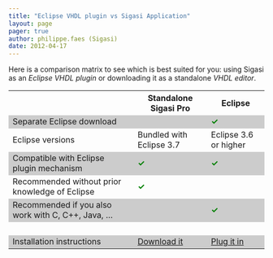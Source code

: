 ```yaml
---
title: "Eclipse VHDL plugin vs Sigasi Application"
layout: page 
pager: true
author: philippe.faes (Sigasi)
date: 2012-04-17
---
```

Here is a comparison matrix to see which is best suited for you: using Sigasi as an _Eclipse VHDL plugin_ or downloading it as a standalone _VHDL editor_.

<table>
<tr>
<th>		</th>			<th>	Standalone Sigasi Pro	</th>			<th>	Eclipse	</th>		</tr>
<tr style="background:#ccc;"><td>	Separate Eclipse download	</td>			<td>		</td>			<td>	<span style="color:green;"><strong>&#10003;</strong></span>	</td>		</tr>
<tr><td>	Eclipse versions	</td>			<td>	Bundled with Eclipse 3.7	</td>			<td>	Eclipse 3.6 or higher	</td>		</tr>
<tr style="background:#ccc;"><td>	Compatible with Eclipse plugin mechanism	</td>			<td>	<span style="color:green;"><strong>&#10003;</strong></span>	</td>			<td>	<span style="color:green;"><strong>&#10003;</strong></span>	</td>		</tr>
<tr><td>	Recommended without prior knowledge of Eclipse	</td>			<td>	<span style="color:green;"><strong>&#10003;</strong></span>	</td>			<td>		</td>		</tr>
<tr style="background:#ccc;"><td>	Recommended if you also work with C, C++, Java, &#8230;	</td>			<td>		</td>			<td>	<span style="color:green;"><strong>&#10003;</strong></span>	</td>		</tr>
<tr><td>	 <span style="color:white;">.</span>	</td>			<td>		</td>			<td>		</td>		</tr><tr style="background:#ccc;"><td>	Installation instructions	</td>			<td>	<a href="http://www.sigasi.com/download">Download it</a>	</td>			<td>	<a href="http://www.sigasi.com/install-eclipse-vhdl-plugin">Plug it in</a>	</td>		</tr>
</table>


